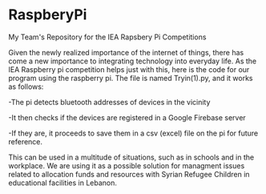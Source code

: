 # RaspberyPi
My Team's Repository for the IEA Rapsbery Pi Competitions

Given  the newly realized importance of the internet of things, there has come a new importance to integrating technology into everyday life. 
As the IEA Raspberry pi competition helps just with this, here is the code for our program using the raspberry pi.
The file is named Tryin(1).py, and it works as follows:

-The pi detects bluetooth addresses of devices in the vicinity

-It then checks if the devices are registered in a Google Firebase server

-If they are, it proceeds to save them in a csv (excel) file on the pi for future reference.

This can be used in a multitude of situations, such as in schools and in the workplace. We are using it as a possible solution for managment issues related to allocation funds and resources with Syrian Refugee Children in educational facilities in Lebanon.
